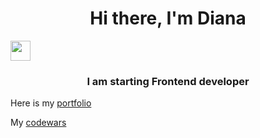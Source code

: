 <h1 align="center">Hi there, I'm Diana</h1> <img src="https://github.com/blackcater/blackcater/raw/main/images/Hi.gif" height="32"/></h1>
<h3 align="center">I am starting Frontend developer</h3> 
<p>Here is my <a href="https://progdidi.github.io/" target="_blank">portfolio</a> </p>
<p>My <a href="https://www.codewars.com/users/progdidi" target="_blank">codewars</a> </p> 


<!--
**progdidi/progdidi** is a ✨ _special_ ✨ repository because its `README.md` (this file) appears on your GitHub profile.

Here are some ideas to get you started:

- 🔭 I’m currently working on ...
- 🌱 I’m currently learning ...
- 👯 I’m looking to collaborate on ...
- 🤔 I’m looking for help with ...
- 💬 Ask me about ...
- 📫 How to reach me: ...
- 😄 Pronouns: ...
- ⚡ Fun fact: ...
-->
